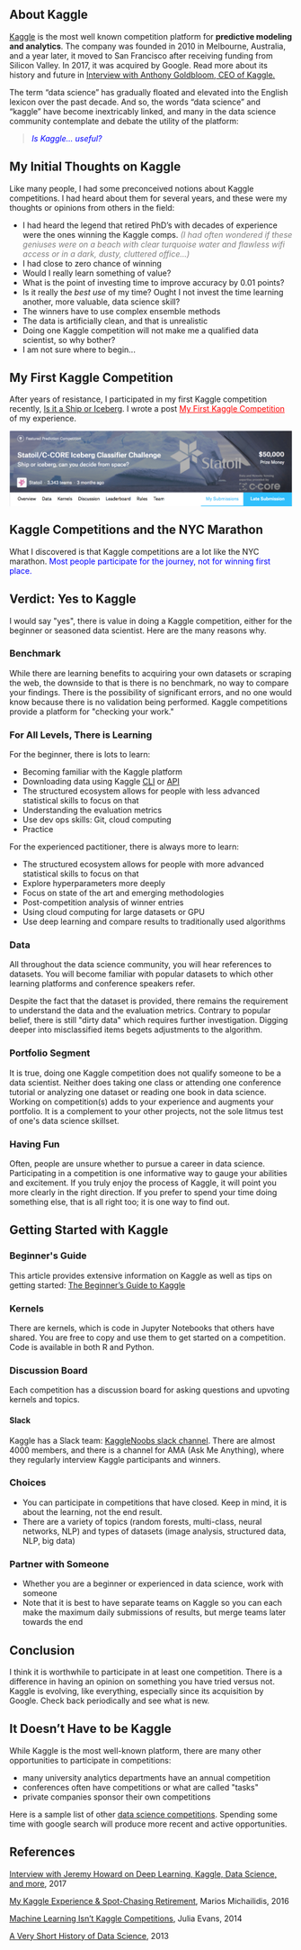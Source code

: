 ## About Kaggle
[Kaggle](https://www.kaggle.com/) is the most well known competition platform for **predictive modeling and analytics**.  The company was founded in 2010 in Melbourne, Australia, and a year later, it moved to San Francisco after receiving funding from Silicon Valley.  In 2017, it was acquired by Google.  Read more about its history and future in [Interview with Anthony Goldbloom, CEO of Kaggle.](https://medium.com/implodinggradients/ama-with-anthony-goldbloom-ceo-of-kaggle-the-open-data-science-platform-6a2012538316)

The term “data science” has gradually floated and elevated into the English lexicon over the past decade.  And so, the words “data science” and “kaggle” have become inextricably linked, and many in the data science community contemplate and debate the utility of the platform:  
> <a   style="color:blue; font:italic"><i>Is Kaggle... useful?</i></a>

## My Initial Thoughts on Kaggle
Like many people, I had some preconceived notions about Kaggle competitions.  I had heard about them for several years, and these were my thoughts or opinions from others in the field:  
- I had heard the legend that retired PhD’s with decades of experience were the ones winning the Kaggle comps.  <a   style="color:gray; font:italic"><i>(I had often wondered if these geniuses were on a beach with clear turquoise water and flawless wifi access or in a dark, dusty, cluttered office...)</i></a>
- I had close to zero chance of winning
- Would I really learn something of value?
- What is the point of investing time to improve accuracy by 0.01 points?
- Is it really the *best use* of my time?  Ought I not invest the time learning another, more valuable, data science skill?
- The winners have to use complex ensemble methods
- The data is artificially clean, and that is unrealistic
- Doing one Kaggle competition will not make me a qualified data scientist, so why bother?
- I am not sure where to begin...

## My First Kaggle Competition
After years of resistance, I participated in my first Kaggle competition recently, [Is it a Ship or Iceberg](https://www.kaggle.com/c/statoil-iceberg-classifier-challenge).  I wrote a post <a href="https://reshamas.github.io/my-first-kaggle-competition/" style="color:red">My First Kaggle Competition</a> of my experience.  

<img src="../assets/images/kaggle_iceberg.png" align="center">  


## Kaggle Competitions and the NYC Marathon
What I discovered is that Kaggle competitions are a lot like the NYC marathon.  <a   style="color:blue">Most people participate for the journey, not for winning first place. </a>

## Verdict:  Yes to Kaggle
I would say "yes", there is value in doing a Kaggle competition, either for the beginner or seasoned data scientist.  Here are the many reasons why.

### Benchmark
While there are learning benefits to acquiring your own datasets or scraping the web, the downside to that is there is no benchmark, no way to compare your findings.  There is the possibility of significant errors, and no one would know because there is no validation being performed.  Kaggle competitions provide a platform for "checking your work."

### For All Levels, There is Learning
For the beginner, there is lots to learn:
- Becoming familiar with the Kaggle platform
- Downloading data using Kaggle [CLI](https://github.com/reshamas/fastai_deeplearn_part1/blob/master/tools/download_data_kaggle_cli.md) or [API](https://github.com/Kaggle/kaggle-api)
- The structured ecosystem allows for people with less advanced statistical skills to focus on that
- Understanding the evaluation metrics
- Use dev ops skills:  Git, cloud computing 
- Practice

For the experienced pactitioner, there is always more to learn:
- The structured ecosystem allows for people with more advanced statistical skills to focus on that
- Explore hyperparameters more deeply
- Focus on state of the art and emerging methodologies
- Post-competition analysis of winner entries
- Using cloud computing for large datasets or GPU 
- Use deep learning and compare results to traditionally used algorithms


### Data 
All throughout the data science community, you will hear references to datasets.  You will become familiar with popular datasets to which other learning platforms and conference speakers refer.

Despite the fact that the dataset is provided, there remains the requirement to understand the data and the evaluation metrics.  Contrary to popular belief, there is still "dirty data" which requires further investigation.  Digging deeper into misclassified items begets adjustments to the algorithm.  

### Portfolio Segment
It is true, doing one Kaggle competition does not qualify someone to be a data scientist.  Neither does taking one class or attending one conference tutorial or analyzing one dataset or reading one book in data science.  Working on competition(s) adds to your experience and augments your portfolio.  It is a complement to your other projects, not the sole litmus test of one's data science skillset. 

### Having Fun
Often, people are unsure whether to pursue a career in data science.  Participating in a competition is one informative way to gauge your abilities and excitement.  If you truly enjoy the process of Kaggle, it will point you more clearly in the right direction.  If you prefer to spend your time doing something else, that is all right too; it is one way to find out. 


## Getting Started with Kaggle

### Beginner's Guide
This article provides extensive information on Kaggle as well as tips on getting started:  [The Beginner’s Guide to Kaggle](https://elitedatascience.com/beginner-kaggle)

### Kernels
There are kernels, which is code in Jupyter Notebooks that others have shared.  You are free to copy and use them to get started on a competition.  Code is available in both R and Python. 

### Discussion Board
Each competition has a discussion board for asking questions and upvoting kernels and topics.

#### Slack
Kaggle has a Slack team:  [KaggleNoobs slack channel](http://kagglenoobs.herokuapp.com).  There are almost 4000 members, and there is a channel for AMA (Ask Me Anything), where they regularly interview Kaggle participants and winners. 

### Choices
- You can participate in competitions that have closed.  Keep in mind, it is about the learning, not the end result.  
- There are a variety of topics (random forests, multi-class, neural networks, NLP) and types of datasets (image analysis, structured data, NLP, big data)

### Partner with Someone
- Whether you are a beginner or experienced in data science, work with someone
- Note that it is best to have separate teams on Kaggle so you can each make the maximum daily submissions of results, but merge teams later towards the end

## Conclusion
I think it is worthwhile to participate in at least one competition.  There is a difference in having an opinion on something you have tried versus not.  Kaggle is evolving, like everything, especially since its acquisition by Google.  Check back periodically and see what is new.

## It Doesn’t Have to be Kaggle 
While Kaggle is the most well-known platform, there are many other opportunities to participate in competitions:
- many university analytics departments have an annual competition
- conferences often have competitions or what are called "tasks"
- private companies sponsor their own competitions

Here is a sample list of other [data science competitions](https://github.com/reshamas/fastai_deeplearn_part1/blob/master/notes/competitions.md).  Spending some time with google search will produce more recent and active opportunities.  

## References

[ Interview with Jeremy Howard on Deep Learning, Kaggle, Data Science, and more](https://www.kdnuggets.com/2017/01/exclusive-interview-jeremy-howard-deep-learning-kaggle-data-science.html), 2017

[My Kaggle Experience & Spot-Chasing Retirement](http://blog.kaggle.com/2016/02/10/my-kaggle-experience-spot-chasing-retirement/), Marios Michailidis, 2016

[Machine Learning Isn’t Kaggle Competitions](https://jvns.ca/blog/2014/06/19/machine-learning-isnt-kaggle-competitions/), Julia Evans, 2014

[A Very Short History of Data Science](https://www.forbes.com/sites/gilpress/2013/05/28/a-very-short-history-of-data-science/#2dbc356155cf), 2013

